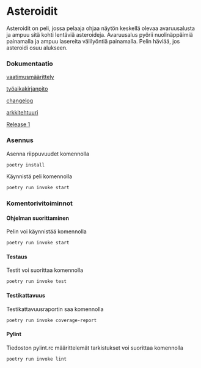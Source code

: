 # Asteroidit
Asteroidit on peli, jossa pelaaja ohjaa näytön keskellä olevaa avaruusalusta ja ampuu sitä kohti lentäviä asteroideja. Avaruusalus pyörii nuolinäppäimiä painamalla ja ampuu lasereita välilyöntiä painamalla. Pelin häviää, jos asteroidi osuu alukseen. 


### Dokumentaatio
[vaatimusmäärittely](https://github.com/olgahuusari/ot-harjoitustyo/blob/main/dokumentaatio/vaatimusmaarittely.md)

[työaikakirjanpito](https://github.com/olgahuusari/ot-harjoitustyo/tree/main/dokumentaatio/työaikakirjanpito.md)

[changelog](https://github.com/olgahuusari/ot-harjoitustyo/tree/main/dokumentaatio/changelog.md)

[arkkitehtuuri](https://github.com/olgahuusari/ot-harjoitustyo/blob/main/dokumentaatio/arkkitehtuuri.md)

[Release 1](https://github.com/olgahuusari/ot-harjoitustyo/releases/tag/viikko5)

### Asennus
Asenna riippuvuudet komennolla
```bash
poetry install
```

Käynnistä peli komennolla
```bash
poetry run invoke start
```

### Komentorivitoiminnot
#### Ohjelman suorittaminen
Pelin voi käynnistää komennolla
```bash
poetry run invoke start
```

#### Testaus
Testit voi suorittaa komennolla
```bash
poetry run invoke test
```

#### Testikattavuus
Testikattavuusraportin saa komennolla
```bash
poetry run invoke coverage-report
```

#### Pylint
Tiedoston pylint.rc määrittelemät tarkistukset voi suorittaa komennolla
```bash
poetry run invoke lint
```



